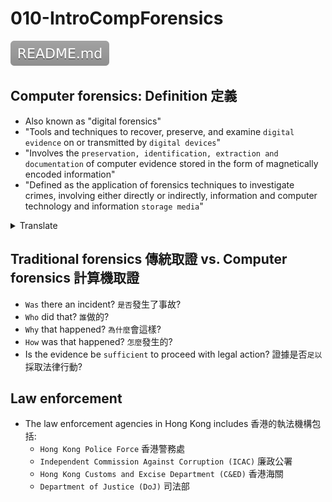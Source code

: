# 010-IntroCompForensics 

[![](README.svg)](README.md)

## Computer forensics: Definition 定義

* Also known as "digital forensics" 
* "Tools and techniques to recover, preserve, and examine `digital evidence` on or transmitted by `digital devices`"
* "Involves the `preservation, identification, extraction and documentation` of computer evidence stored in the form of magnetically encoded information"
* "Defined as the application of forensics techniques to investigate crimes, involving either directly or indirectly, information and computer technology and information `storage media`"
<details>
<summary>Translate</summary>
<p>

* 也稱為數字取證
* "恢復、保存和檢查數字設備上或通過`數字設備`傳輸的`數字證據`的工具和技術"
* "涉及以磁編碼信息形式存儲的計算機證據的`保存、識別、提取和記錄`"
* "定義為應用取證技術調查犯罪, 直接或間接涉及信息和計算機技術以及信息`存儲媒體`"
</p>
</details>  

## Traditional forensics 傳統取證 vs. Computer forensics 計算機取證

* `Was` there an incident? `是否`發生了事故?
* `Who` did that? `誰`做的?
* `Why` that happened? `為什麼`會這樣?
* `How` was that happened? `怎麼`發生的?
* Is the evidence be `sufficient` to proceed with legal action? 證據是否`足以`採取法律行動?

## Law enforcement

* The law enforcement agencies in Hong Kong includes 香港的執法機構包括:
  + `Hong Kong Police Force` 香港警務處
  + `Independent Commission Against Corruption (ICAC)` 廉政公署
  + `Hong Kong Customs and Excise Department (C&ED)` 香港海關
  + `Department of Justice (DoJ)` 司法部
